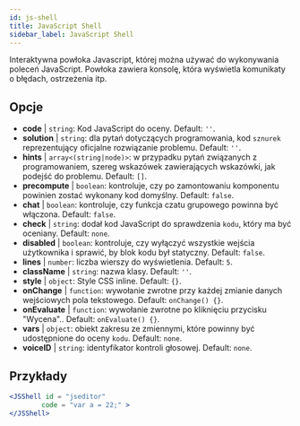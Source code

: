 ```yaml
---
id: js-shell
title: JavaScript Shell
sidebar_label: JavaScript Shell
---
```


Interaktywna powłoka Javascript, której można używać do wykonywania poleceń JavaScript. Powłoka zawiera konsolę, która wyświetla komunikaty o błędach, ostrzeżenia itp.

## Opcje

* __code__ | `string`: Kod JavaScript do oceny. Default: `''`.
* __solution__ | `string`: dla pytań dotyczących programowania, kod `sznurek` reprezentujący oficjalne rozwiązanie problemu. Default: `''`.
* __hints__ | `array<(string|node)>`: w przypadku pytań związanych z programowaniem, szereg wskazówek zawierających wskazówki, jak podejść do problemu. Default: `[]`.
* __precompute__ | `boolean`: kontroluje, czy po zamontowaniu komponentu powinien zostać wykonany kod domyślny. Default: `false`.
* __chat__ | `boolean`: kontroluje, czy funkcja czatu grupowego powinna być włączona. Default: `false`.
* __check__ | `string`: dodał kod JavaScript do sprawdzenia `kodu`, który ma być oceniany. Default: `none`.
* __disabled__ | `boolean`: kontroluje, czy wyłączyć wszystkie wejścia użytkownika i sprawić, by blok kodu był statyczny. Default: `false`.
* __lines__ | `number`: liczba wierszy do wyświetlenia. Default: `5`.
* __className__ | `string`: nazwa klasy. Default: `''`.
* __style__ | `object`: Style CSS inline. Default: `{}`.
* __onChange__ | `function`: wywołanie zwrotne przy każdej zmianie danych wejściowych pola tekstowego. Default: `onChange() {}`.
* __onEvaluate__ | `function`: wywołanie zwrotne po kliknięciu przycisku "Wycena".. Default: `onEvaluate() {}`.
* __vars__ | `object`: obiekt zakresu ze zmiennymi, które powinny być udostępnione do oceny `kodu`. Default: `none`.
* __voiceID__ | `string`: identyfikator kontroli głosowej. Default: `none`.


## Przykłady

```jsx live
<JSShell id = "jseditor" 
        code = "var a = 22;" >
</JSShell>
```

